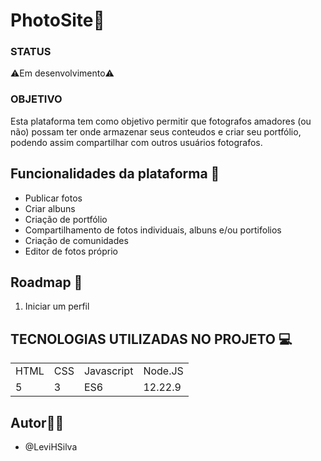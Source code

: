 <h1>PhotoSite📸</h1>

### STATUS 
⚠️Em desenvolvimento⚠️

### OBJETIVO
Esta plataforma tem como objetivo permitir que fotografos amadores (ou não) possam ter onde armazenar seus conteudos e criar seu portfólio, podendo assim compartilhar com outros usuários fotografos.

## Funcionalidades da plataforma 📌
+ Publicar fotos
+ Criar albuns
+ Criação de portfólio
+ Compartilhamento de fotos individuais, albuns e/ou portifolios 
+ Criação de comunidades 
+ Editor de fotos próprio

## Roadmap 📌
1. Iniciar um perfil

## TECNOLOGIAS UTILIZADAS NO PROJETO 💻
<table>
  <tr>
  <td>HTML</td>
  <td>CSS</td>
  <td>Javascript</td>
  <td>Node.JS</td>
  </tr>
   <tr>
  <td>5</td>
  <td>3</td>
  <td>ES6</td>
  <td>12.22.9</td>
  </tr>
</table>

## Autor👨‍💻
 - @LeviHSilva
